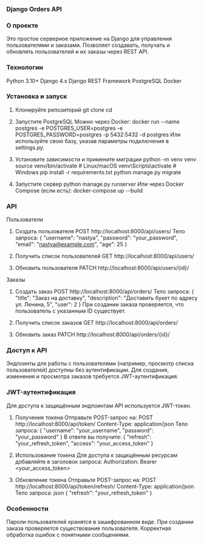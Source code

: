 ### Django Orders API
### О проекте
Это простое серверное приложение на Django для управления пользователями и заказами.
Позволяет создавать, получать и обновлять пользователей и их заказы через REST API.

### Технологии
Python 3.10+
Django 4.x
Django REST Framework
PostgreSQL
Docker

### Установка и запуск
1. Клонируйте репозиторий
git clone <your-repo-url>
cd <project-folder>

2. Запустите PostgreSQL
Можно через Docker:
docker run --name postgres -e POSTGRES_USER=postgres -e POSTGRES_PASSWORD=postgres -p 5432:5432 -d postgres
Или используйте свою базу, указав параметры подключения в settings.py.

3. Установите зависимости и примените миграции
python -m venv venv
source venv/bin/activate  # Linux/macOS
venv\Scripts\activate     # Windows
pip install -r requirements.txt
python manage.py migrate

4. Запустите сервер
python manage.py runserver
Или через Docker Compose (если есть):
docker-compose up --build

### API
Пользователи
1. Создать пользователя
POST http://localhost:8000/api/users/
Тело запроса:
{
  "username": "nastya",
  "password": "your_password",
  "email": "nastya@example.com",
  "age": 25
}

2. Получить список пользователей
GET http://localhost:8000/api/users/

3. Обновить пользователя
PATCH http://localhost:8000/api/users/{id}/

Заказы
1. Создать заказ
POST http://localhost:8000/api/orders/
Тело запроса:
{
  "title": "Заказ на доставку",
  "description": "Доставить букет по адресу ул. Ленина, 5",
  "user": 2
}
При создании заказа проверяется, что пользователь с указанным ID существует.

2. Получить список заказов
GET http://localhost:8000/api/orders/

3. Обновить заказ
PATCH http://localhost:8000/api/orders/{id}/

### Доступ к API
Эндпоинты для работы с пользователями (например, просмотр списка пользователей) доступны без аутентификации.
Для создания, изменения и просмотра заказов требуется JWT-аутентификация.

### JWT-аутентификация
Для доступа к защищённым эндпоинтам API используется JWT-токен.

1. Получение токена
Отправьте POST-запрос на:
POST http://localhost:8000/api/token/
Content-Type: application/json
Тело запроса:
{
  "username": "your_username",
  "password": "your_password"
}
В ответе вы получите:
{
  "refresh": "your_refresh_token",
  "access": "your_access_token"
}

2. Использование токена
Для доступа к защищённым ресурсам добавляйте в заголовок запроса:
Authorization: Bearer <your_access_token>

3. Обновление токена
Отправьте POST-запрос на:
POST http://localhost:8000/api/token/refresh/
Content-Type: application/json
Тело запроса:
json
{
  "refresh": "your_refresh_token"
}

### Особенности
Пароли пользователей хранятся в зашифрованном виде.
При создании заказа проверяется существование пользователя.
Корректная обработка ошибок с понятными сообщениями.
